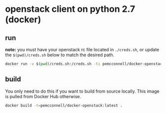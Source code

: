 openstack client on python 2.7 (docker)
=======================================

run
---

**note:** you must have your openstack rc file located in `./creds.sh`, or 
update the `$(pwd)/creds.sh` below to match the desired path.

```bash
docker run -v $(pwd)/creds.sh:/creds.sh -ti pemcconnell/docker-openstack:latest
```



build
-----

You only need to do this if you want to build from source locally. This image is pulled from Docker Hub otherwise.

```bash
docker build -t=pemcconnell/docker-openstack:latest .
```
